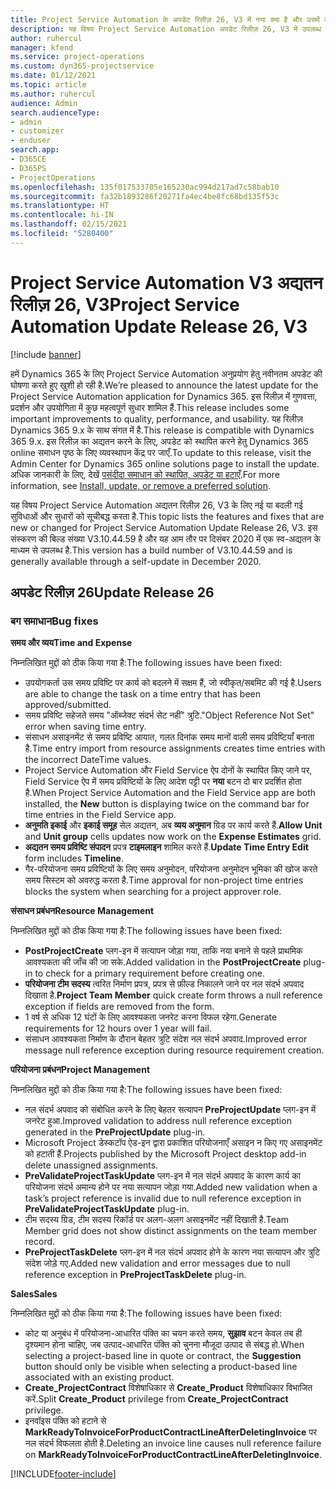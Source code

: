 ```yaml
---
title: Project Service Automation के अपडेट रिलीज़ 26, V3 में नया क्या है और उसमें क्या परिवर्तन हुआ है
description: यह विषय Project Service Automation अपडेट रिलीज़ 26, V3 में उपलब्ध सुविधाओं और सुधारों को सूचीबद्ध करता है.
author: ruhercul
manager: kfend
ms.service: project-operations
ms.custom: dyn365-projectservice
ms.date: 01/12/2021
ms.topic: article
ms.author: ruhercul
audience: Admin
search.audienceType:
- admin
- customizer
- enduser
search.app:
- D365CE
- D365PS
- ProjectOperations
ms.openlocfilehash: 135f017533705e165230ac994d217ad7c58bab10
ms.sourcegitcommit: fa32b1893286f20271fa4ec4be8fc68bd135f53c
ms.translationtype: HT
ms.contentlocale: hi-IN
ms.lasthandoff: 02/15/2021
ms.locfileid: "5280400"
---
```

# <a name="project-service-automation-update-release-26-v3"></a><span data-ttu-id="fa987-103">Project Service Automation V3 अद्यतन रिलीज़ 26, V3</span><span class="sxs-lookup"><span data-stu-id="fa987-103">Project Service Automation Update Release 26, V3</span></span>

[!include [banner](../includes/psa-now-project-operations.md)]

<span data-ttu-id="fa987-104">हमें Dynamics 365 के लिए Project Service Automation अनुप्रयोग हेतु नवीनतम अपडेट की घोषणा करते हुए खुशी हो रही है.</span><span class="sxs-lookup"><span data-stu-id="fa987-104">We’re pleased to announce the latest update for the Project Service Automation application for Dynamics 365.</span></span> <span data-ttu-id="fa987-105">इस रिलीज़ में गुणवत्ता, प्रदर्शन और उपयोगिता में कुछ महत्वपूर्ण सुधार शामिल हैं.</span><span class="sxs-lookup"><span data-stu-id="fa987-105">This release includes some important improvements to quality, performance, and usability.</span></span> <span data-ttu-id="fa987-106">यह रिलीज़ Dynamics 365 9.x के साथ संगत में है.</span><span class="sxs-lookup"><span data-stu-id="fa987-106">This release is compatible with Dynamics 365 9.x.</span></span> <span data-ttu-id="fa987-107">इस रिलीज़ का अद्यतन करने के लिए, अपडेट को स्थापित करने हेतु Dynamics 365 online समाधन पृष्ठ के लिए व्यवस्थापन केंद्र पर जाएँ.</span><span class="sxs-lookup"><span data-stu-id="fa987-107">To update to this release, visit the Admin Center for Dynamics 365 online solutions page to install the update.</span></span> <span data-ttu-id="fa987-108">अधिक जानकारी के लिए, देखें [पसंदीदा समाधान को स्थापित, अपडेट या हटाएँ](https://docs.microsoft.com/power-platform/admin/install-remove-preferred-solution).</span><span class="sxs-lookup"><span data-stu-id="fa987-108">For more information, see [Install, update, or remove a preferred solution](https://docs.microsoft.com/power-platform/admin/install-remove-preferred-solution).</span></span>

<span data-ttu-id="fa987-109">यह विषय Project Service Automation अद्यतन रिलीज़ 26, V3 के लिए नई या बदली गई सुविधाओं और सुधारों को सूचीबद्ध करता है.</span><span class="sxs-lookup"><span data-stu-id="fa987-109">This topic lists the features and fixes that are new or changed for Project Service Automation Update Release 26, V3.</span></span> <span data-ttu-id="fa987-110">इस संस्करण की बिल्ड संख्या V3.10.44.59 है और यह आम तौर पर दिसंबर 2020 में एक स्व-अद्यतन के माध्यम से उपलब्ध है.</span><span class="sxs-lookup"><span data-stu-id="fa987-110">This version has a build number of V3.10.44.59 and is generally available through a self-update in December 2020.</span></span>

## <a name="update-release-26"></a><span data-ttu-id="fa987-111">अपडेट रिलीज़ 26</span><span class="sxs-lookup"><span data-stu-id="fa987-111">Update Release 26</span></span>

### <a name="bug-fixes"></a><span data-ttu-id="fa987-112">बग समाधान</span><span class="sxs-lookup"><span data-stu-id="fa987-112">Bug fixes</span></span>

<span data-ttu-id="fa987-113">**समय और व्यय**</span><span class="sxs-lookup"><span data-stu-id="fa987-113">**Time and Expense**</span></span>

<span data-ttu-id="fa987-114">निम्नलिखित मुद्दों को ठीक किया गया है:</span><span class="sxs-lookup"><span data-stu-id="fa987-114">The following issues have been fixed:</span></span>

- <span data-ttu-id="fa987-115">उपयोगकर्ता उस समय प्रविष्टि पर कार्य को बदलने में सक्षम हैं, जो स्वीकृत/सबमिट की गई है.</span><span class="sxs-lookup"><span data-stu-id="fa987-115">Users are able to change the task on a time entry that has been approved/submitted.</span></span>
- <span data-ttu-id="fa987-116">समय प्रविष्टि सहेजते समय "ऑब्जेक्ट संदर्भ सेट नहीं" त्रुटि.</span><span class="sxs-lookup"><span data-stu-id="fa987-116">"Object Reference Not Set" error when saving time entry.</span></span>
- <span data-ttu-id="fa987-117">संसाधन असाइनमेंट से समय प्रविष्टि आयात, गलत दिनांक समय मानों वाली समय प्रविष्टियाँ बनाता है.</span><span class="sxs-lookup"><span data-stu-id="fa987-117">Time entry import from resource assignments creates time entries with the incorrect DateTime values.</span></span>
- <span data-ttu-id="fa987-118">Project Service Automation और Field Service ऐप दोनों के स्थापित किए जाने पर, Field Service ऐप में समय प्रविष्टियों के लिए आदेश पट्टी पर **नया** बटन दो बार प्रदर्शित होता है.</span><span class="sxs-lookup"><span data-stu-id="fa987-118">When Project Service Automation and the Field Service app are both installed, the **New** button is displaying twice on the command bar for time entries in the Field Service app.</span></span>
- <span data-ttu-id="fa987-119">**अनुमति इकाई** और **इकाई समूह** सेल अद्यतन, अब **व्यय अनुमान** ग्रिड पर कार्य करते हैं.</span><span class="sxs-lookup"><span data-stu-id="fa987-119">**Allow Unit** and **Unit group** cells updates now work on the **Expense Estimates** grid.</span></span>
- <span data-ttu-id="fa987-120">**अद्यतन समय प्रविष्टि संपादन** प्रपत्र **टाइमलाइन** शामिल करते हैं.</span><span class="sxs-lookup"><span data-stu-id="fa987-120">**Update Time Entry Edit** form includes **Timeline**.</span></span>
- <span data-ttu-id="fa987-121">गैर-परियोजना समय प्रविष्टियों के लिए समय अनुमोदन, परियोजना अनुमोदन भूमिका की खोज करते समय सिस्टम को अवरुद्ध करता है.</span><span class="sxs-lookup"><span data-stu-id="fa987-121">Time approval for non-project time entries blocks the system when searching for a project approver role.</span></span>

<span data-ttu-id="fa987-122">**संसाधन प्रबंधन**</span><span class="sxs-lookup"><span data-stu-id="fa987-122">**Resource Management**</span></span>

<span data-ttu-id="fa987-123">निम्नलिखित मुद्दों को ठीक किया गया है:</span><span class="sxs-lookup"><span data-stu-id="fa987-123">The following issues have been fixed:</span></span>

- <span data-ttu-id="fa987-124">**PostProjectCreate** प्लग-इन में सत्यापन जोड़ा गया, ताकि नया बनाने से पहले प्राथमिक आवश्यकता की जाँच की जा सके.</span><span class="sxs-lookup"><span data-stu-id="fa987-124">Added validation in the **PostProjectCreate** plug-in to check for a primary requirement before creating one.</span></span>
- <span data-ttu-id="fa987-125">**परियोजना टीम सदस्य** त्वरित निर्माण प्रपत्र, प्रपत्र से फ़ील्ड निकालने जाने पर नल संदर्भ अपवाद दिखाता है.</span><span class="sxs-lookup"><span data-stu-id="fa987-125">**Project Team Member** quick create form throws a null reference exception if fields are removed from the form.</span></span>
- <span data-ttu-id="fa987-126">1 वर्ष से अधिक 12 घंटों के लिए आवश्यकता जनरेट करना विफल रहेगा.</span><span class="sxs-lookup"><span data-stu-id="fa987-126">Generate requirements for 12 hours over 1 year will fail.</span></span>
- <span data-ttu-id="fa987-127">संसाधन आवश्यकता निर्माण के दौरान बेहतर त्रुटि संदेश नल संदर्भ अपवाद.</span><span class="sxs-lookup"><span data-stu-id="fa987-127">Improved error message null reference exception during resource requirement creation.</span></span>

<span data-ttu-id="fa987-128">**परियोजना प्रबंधन**</span><span class="sxs-lookup"><span data-stu-id="fa987-128">**Project Management**</span></span>

<span data-ttu-id="fa987-129">निम्नलिखित मुद्दों को ठीक किया गया है:</span><span class="sxs-lookup"><span data-stu-id="fa987-129">The following issues have been fixed:</span></span>

- <span data-ttu-id="fa987-130">नल संदर्भ अपवाद को संबोधित करने के लिए बेहतर सत्यापन **PreProjectUpdate** प्लग-इन में जनरेट हुआ.</span><span class="sxs-lookup"><span data-stu-id="fa987-130">Improved validation to address null reference exception generated in the **PreProjectUpdate** plug-in.</span></span>
- <span data-ttu-id="fa987-131">Microsoft Project डेस्कटॉप ऐड-इन द्वारा प्रकाशित परियोजनाएँ असाइन न किए गए असाइनमेंट को हटाती हैं.</span><span class="sxs-lookup"><span data-stu-id="fa987-131">Projects published by the Microsoft Project desktop add-in delete unassigned assignments.</span></span>
- <span data-ttu-id="fa987-132">**PreValidateProjectTaskUpdate** प्लग-इन में नल संदर्भ अपवाद के कारण कार्य का परियोजना संदर्भ अमान्य होने पर नया सत्यापन जोड़ा गया.</span><span class="sxs-lookup"><span data-stu-id="fa987-132">Added new validation when a task’s project reference is invalid due to null reference exception in **PreValidateProjectTaskUpdate** plug-in.</span></span>
- <span data-ttu-id="fa987-133">टीम सदस्य ग्रिड, टीम सदस्य रिकॉर्ड पर अलग-अलग असाइनमेंट नहीं दिखाती है.</span><span class="sxs-lookup"><span data-stu-id="fa987-133">Team Member grid does not show distinct assignments on the team member record.</span></span>
- <span data-ttu-id="fa987-134">**PreProjectTaskDelete** प्लग-इन में नल संदर्भ अपवाद होने के कारण नया सत्यापन और त्रुटि संदेश जोड़े गए.</span><span class="sxs-lookup"><span data-stu-id="fa987-134">Added new validation and error messages due to null reference exception in **PreProjectTaskDelete** plug-in.</span></span>

<span data-ttu-id="fa987-135">**Sales**</span><span class="sxs-lookup"><span data-stu-id="fa987-135">**Sales**</span></span>

<span data-ttu-id="fa987-136">निम्नलिखित मुद्दों को ठीक किया गया है:</span><span class="sxs-lookup"><span data-stu-id="fa987-136">The following issues have been fixed:</span></span>

- <span data-ttu-id="fa987-137">कोट या अनुबंध में परियोजना-आधारित पंक्ति का चयन करते समय, **सुझाव** बटन केवल तब ही दृश्यमान होना चाहिए, जब उत्पाद-आधारित पंक्ति को चुनना मौजूदा उत्पाद से संबद्ध हो.</span><span class="sxs-lookup"><span data-stu-id="fa987-137">When selecting a project-based line in quote or contract, the **Suggestion** button should only be visible when selecting a product-based line associated with an existing product.</span></span>
- <span data-ttu-id="fa987-138">**Create_ProjectContract** विशेषाधिकार से **Create_Product** विशेषाधिकार विभाजित करें.</span><span class="sxs-lookup"><span data-stu-id="fa987-138">Split **Create_Product** privilege from **Create_ProjectContract** privilege.</span></span>
- <span data-ttu-id="fa987-139">इनवॉइस पंक्ति को हटाने से **MarkReadyToInvoiceForProductContractLineAfterDeletingInvoice** पर नल संदर्भ विफलता होती है.</span><span class="sxs-lookup"><span data-stu-id="fa987-139">Deleting an invoice line causes null reference failure on **MarkReadyToInvoiceForProductContractLineAfterDeletingInvoice**.</span></span>


[!INCLUDE[footer-include](../includes/footer-banner.md)]